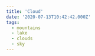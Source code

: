 ```yaml
---
title: 'Cloud'
date: '2020-07-13T10:42:42.000Z'
tags:
  - mountains
  - lake
  - clouds
  - sky
---
```

